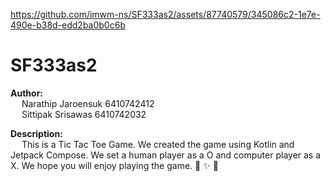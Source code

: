 
https://github.com/imwm-ns/SF333as2/assets/87740579/345086c2-1e7e-490e-b38d-edd2ba0b0c6b
# SF333as2
**Author:** <br>&emsp;
  Narathip Jaroensuk 6410742412 <br>&emsp;
  Sittipak Srisawas 6410742032

  **Description:** <br>&emsp;
    This is a Tic Tac Toe Game. We created the game using Kotlin and Jetpack Compose. We set a human player as a O and computer player as a X. We hope you will enjoy playing the game. 
    🐳 ✨ 🎲  <br>
